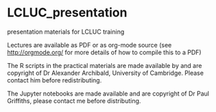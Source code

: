 # LCLUC_presentation
presentation materials for LCLUC training

Lectures are available as PDF or as org-mode source (see http://orgmode.org/
for more details of how to compile this to a PDF)

The R scripts in the practical materials are made available by and are
copyright of Dr Alexander Archibald, University of Cambridge.  Please contact
him before redistributing.

The Jupyter notebooks are made available and are copyright of Dr Paul
Griffiths, please contact me before distributing.
